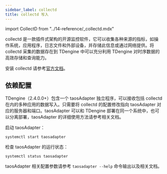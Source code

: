 ```yaml
---
sidebar_label: collectd
title: collectd 写入
---
```


import CollectD from "../14-reference/_collectd.mdx"

collectd 是一款插件式架构的开源监控软件，它可以收集各种来源的指标，如操作系统，应用程序，日志文件和外部设备，并存储此信息或通过网络提供。将 collectd 采集的数据存在到 TDengine 中可以充分利用 TDengine 对时序数据的高效存储和查询能力。

安装 collectd 请参考[官方文档](https://collectd.org/download.shtml)。

## 依赖配置

TDengine（2.4.0.0+）包含一个 taosAdapter 独立程序，可以接收包括 collectd 在内的多种应用的数据写入。只需要将 collectd 的配置修改指向 taosAdapter 对应的服务器和端口。taosAdapter 可以和 TDengine 部署在同一个系统中，也可以分离部署，taosAdapter 的详细使用方法请参考相关文档。

启动 taosAdapter：

```
systemctl start taosadapter
```

检查 taosAdapter 的运行状态：

```
systemctl status taosadapter
```

<CollectD />

taosAdapter 相关配置参数请参考 `taosadapter --help` 命令输出以及相关文档。

